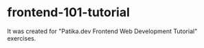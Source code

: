 # frontend-101-tutorial
It was created for "Patika.dev Frontend Web Development Tutorial" exercises.
